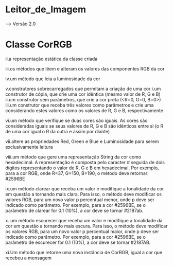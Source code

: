 # Leitor_de_Imagem

--> Versão 2.0

# Classe CorRGB

ii.a representação estática da classe criada

iii.os métodos que lêem e alteram os valores das componentes RGB da cor

iv.um método que leia a luminosidade da cor

v.construtores sobrecarregados que permitam a criação de uma cor
  i.um construtor de cópia, que crie uma cor idêntica (mesmo valor de R, G e B)
  ii.um construtor sem parâmetros, que crie a cor preta (<R=0, G=0, B=0>)
  iii.um construtor que receba três valores como parâmetros e crie uma considerando estes valores como os valores de R, G e B, respectivamente

vi.um método que verifique se duas cores são iguais. As cores são consideradas iguais se seus valores de R, G e B são idênticos entre si (o R de uma cor igual o R da outra e assim por diante)

vii.altere as propriedades Red, Green e Blue e Luminosidade para serem exclusivamente leitura

viii.um método que gere uma representação String da cor como hexadecimal. A representação é composta pelo caracter # seguida de dois dígitos representando o valor de R, G e B em hexadecimal. Por exemplo, para a cor RGB, onde R=37, G=150, B=190, o método deve retornar: #2596BE

ix.um método clarear que receba um valor e modifique a tonalidade da cor em questão a tornando mais clara. Para isso, o método deve modificar os valores RGB, para um novo valor p percentual menor, onde  p deve ser indicado como parâmetro. Por exemplo, para a cor  #2596BE, se o parâmetro de clarear for 0.1 (10%), a cor deve se tornar #2187ab.

x. um método escurecer que receba um valor e modifique a tonalidade da cor em questão a tornando mais escura. Para isso, o método deve modificar os valores RGB, para um novo valor p percentual maior, onde p deve ser indicado como parâmetro. Por exemplo, para a cor  #2596BE, se o parâmetro de escurecer for 0.1 (10%), a cor deve se tornar #2187AB.

xi.Um método que retorne uma nova instância de CorRGB, igual a cor que recebeu a mensagem


